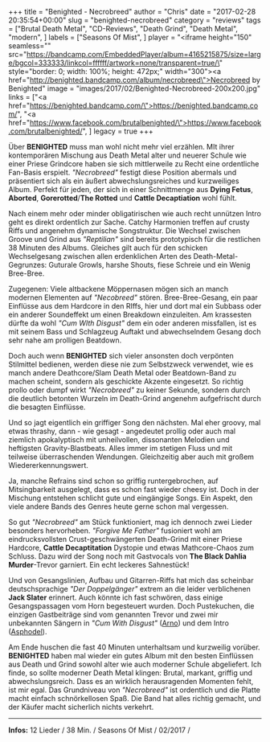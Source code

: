 +++
title = "Benighted - Necrobreed"
author = "Chris"
date = "2017-02-28 20:35:54+00:00"
slug = "benighted-necrobreed"
category = "reviews"
tags = ["Brutal Death Metal", "CD-Reviews", "Death Grind", "Death Metal", "modern", ]
labels = ["Seasons Of Mist", ]
player = "<iframe height=\"150\" seamless=\"\" src=\"https://bandcamp.com/EmbeddedPlayer/album=4165215875/size=large/bgcol=333333/linkcol=ffffff/artwork=none/transparent=true/\" style=\"border: 0; width: 100%; height: 472px;\" width=\"300\"><a href=\"http://benighted.bandcamp.com/album/necrobreed\">Necrobreed by Benighted</a></iframe>"
image = "images/2017/02/Benighted-Necrobreed-200x200.jpg"
links = ["<a href=\"https://benighted.bandcamp.com/\">https://benighted.bandcamp.com/</a>", "<a href=\"https://www.facebook.com/brutalbenighted/\">https://www.facebook.com/brutalbenighted/</a>", ]
legacy = true
+++

Über **BENIGHTED** muss man wohl nicht mehr viel erzählen. MIt ihrer kontemporären Mischung aus Death Metal alter und neuerer Schule wie einer Priese Grindcore haben sie sich mittlerweile zu Recht eine ordentliche Fan-Basis erspielt. _"Necrobreed"_ festigt diese Position abermals und präsentiert sich als ein äußert abwechslungsreiches und kurzweiliges Album. Perfekt für jeden, der sich in einer Schnittmenge aus **Dying Fetus**, **Aborted**, **Gorerotted**/**The Rotted** und **Cattle Decaptiation** wohl fühlt.

Nach einem mehr oder minder obligatirischen wie auch recht unnützen Intro geht es direkt ordentlich zur Sache. Catchy Harmonien treffen auf crusty Riffs und angenehm dynamische Songstruktur. Die Wechsel zwischen Groove und Grind aus _"Reptilian"_ sind bereits prototypisch für die restlichen 38 Minuten des Albums. Gleiches gilt auch für den schicken Wechselgesang zwischen allen erdenklichen Arten des Death-Metal-Gegrunzes: Guturale Growls, harshe Shouts, fiese Schreie und ein Wenig Bree-Bree.

Zugegenen: Viele altbackene Möppernasen mögen sich an manch modernen Elementen auf _"Necobreed"_ stören. Bree-Bree-Gesang, ein paar Einflüsse aus dem Hardcore in den RIffs, hier und dort mal ein Subbass oder ein anderer Soundeffekt um einen Breakdown einzuleiten. Am krassesten dürfte da wohl _"Cum WIth Disgust"_ dem ein oder anderen missfallen, ist es mit seinem Bass und Schlagzeug Auftakt und abwechselndem Gesang doch sehr nahe am prolligen Beatdown.

Doch auch wenn **BENIGHTED** sich vieler ansonsten doch verpönten Stilmittel bedienen, werden diese nie zum Selbstzweck verwendet, wie es manch andere Deathcore/Slam Death Metal oder Beatdown-Band zu machen scheint, sondern als geschickte Akzente eingesetzt. So richtig prollo oder dumpf wirkt _"Necrobreed"_ zu keiner Sekunde, sondern durch die deutlich betonten Wurzeln im Death-Grind angenehm aufgefrischt durch die besagten Einflüsse.

Und so jagt eigentlich ein griffiger Song den nächsten. Mal eher groovy, mal etwas thrashy, dann - wie gesagt - angedeutet prollig oder auch mal ziemlich apokalyptisch mit unheilvollen, dissonanten Melodien und heftigsten Gravity-Blastbeats. Alles immer im stetigen Fluss und mit teilweise überraschenden Wendungen. Gleichzeitig aber auch mit großem Wiedererkennungswert.

Ja, manche Refrains sind schon so griffig runtergebrochen, auf Mitsingbarkeit ausgelegt, dass es schon fast wieder cheesy ist. Doch in der Mischung entstehen schlicht gute und eingängige Songs. Ein Aspekt, den viele andere Bands des Genres heute gerne schon mal vergessen.

So gut _"Necrobreed"_ am Stück funktioniert, mag ich dennoch zwei Lieder besonders hervorheben. _"Forgive Me Father"_ fusioniert wohl am eindrucksvollsten Crust-geschwängerten Death-Grind mit einer Priese Hardcore, **Cattle Decaptitation** Dystopie und etwas Mathcore-Chaos zum Schluss. Dazu wird der Song noch mit Gastvocals von **The Black Dahlia Murder**-Trevor garniert. Ein echt leckeres Sahnestück!

Und von Gesangslinien, Aufbau und Gitarren-Riffs hat mich das scheinbar deutschsprachige _"Der Doppelgänger"_ extrem an die leider verblichenen **Jack Slater** erinnert. Auch könnte ich fast schwören, dass einige Gesangspassagen vom Horn begesteuert wurden. Doch Pustekuchen, die einzigen Gastbeiträge sind vom genannten Trevor und zwei mir unbekannten Sängern in _"Cum With Disgust"_ (<a href="http://www.metal-archives.com/artists/Arno/617785">Arno</a>) und dem Intro (<a href="http://www.metal-archives.com/artists/Asphodel/96185">Asphodel</a>).

Am Ende huschen die fast 40 Minuten unterhaltsam und kurzweilig vorüber. **BENIGHTED** haben mal wieder ein gutes Album mit den besten Einflüssen aus Death und Grind sowohl alter wie auch moderner Schule abgeliefert. Ich finde, so sollte moderner Death Metal klingen: Brutal, markant, griffig und abwechslungsreich. Dass es an wirklich herausragenden Momenten fehlt, ist mir egal. Das Grundniveau von _"Necrobreed"_ ist ordentlich und die Platte macht einfach schnörkellosen Spaß. Die Band hat alles richtig gemacht, und der Käufer macht sicherlich nichts verkehrt.





---
**Infos:**
12 Lieder / 38 Min. / 
Seasons Of Mist / 02/2017 / 
